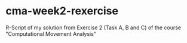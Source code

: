 # cma-week2-rexercise
R-Script of my solution from Exercise 2 (Task A, B and C) of the course "Computational Movement Analysis"
